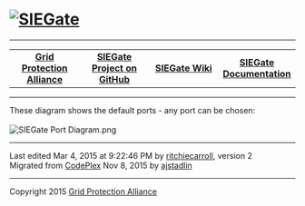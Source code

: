 <html lang="en">
<head>
</head>
<body>
<!--HtmlToGmd.Body-->
<div id="NavigationMenu">
<h1><a href="https://github.com/ajstadlin/SIEGate/blob/master/Source/Documentation/wiki/SIEGate.md">
<img src="https://github.com/ajstadlin/SIEGate/blob/master/Source/Documentation/wiki/SIEGate_Logo.png" alt="SIEGate" /></a></h1>
<hr />
<table style="width: 100%; border-collapse: collapse; border: 0px solid gray;">
<tr>
<td style="width: 25%; text-align:center;"><b><a href="http://www.gridprotectionalliance.com">Grid Protection Alliance</a></b></td>
<td style="width: 25%; text-align:center;"><b><a href="https://github.com/ajstadlin/SIEGate">SIEGate Project on GitHub</a></b></td>
<td style="width: 25%; text-align:center;"><b><a href="https://github.com/ajstadlin/SIEGate/blob/master/Source/Documentation/wiki/SIEGate.md">SIEGate Wiki</a></b></td>
<td style="width: 25%; text-align:center;"><b><a href="https://github.com/ajstadlin/SIEGate/blob/master/Source/Documentation/wiki/SIEGate_Documentation.md">SIEGate Documentation</a></b></td>
</tr>
</table>
</div>
<hr />
<!--/HtmlToGmd.Body-->

<div class="WikiContent">

                
<div class="wikidoc">These diagram shows the default ports - any port can be chosen:<br>
<br>
<img src="https://github.com/ajstadlin/SIEGate/blob/master/Source/Documentation/wiki/files/SIEGate_Port_Diagram.png" alt="SIEGate Port Diagram.png" title="SIEGate Port Diagram.png"></div>
<div></div>

            
</div>

<hr />
<div class="footer">
Last edited Mar 4, 2015 at 9:22:46 PM by <a id="wikiEditByLink" href="https://github.com/ritchiecarroll">ritchiecarroll</a>, version 2<br />
<!--HtmlToGmd.Migration-->Migrated from <a href="https://siegate.codeplex.com/wikipage?title=Port%20Diagram&referringTitle=Documentation">CodePlex</a> Nov 8, 2015 by <a href="https://github.com/ajstadlin">ajstadlin</a><!--/HtmlToGmd.Migration-->
</div>

<!--HtmlToGmd.Foot-->
<div id="copyright">
<hr />
Copyright 2015 <a href="http://www.gridprotectionalliance.org">Grid Protection Alliance</a>
</div>
<!--/HtmlToGmd.Foot-->
</body>
</html>